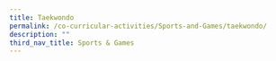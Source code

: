 ```yaml
---
title: Taekwondo
permalink: /co-curricular-activities/Sports-and-Games/taekwondo/
description: ""
third_nav_title: Sports & Games
---
```

